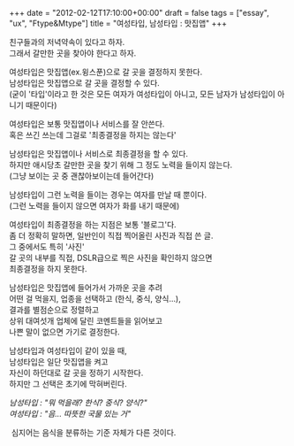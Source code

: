 +++
date = "2012-02-12T17:10:00+00:00"
draft = false
tags = ["essay", "ux", "Ftype&amp;Mtype"]
title = "여성타입, 남성타입 : 맛집앱"
+++
<p>친구들과의 저녁약속이 있다고 하자.<br />그래서 갈만한 곳을 찾아야 한다고 하자.</p>&#13;
<p>여성타입은 맛집앱(ex.윙스푼)으로 갈 곳을 결정하지 못한다.<br />남성타입은 맛집앱으로 갈 곳을 결정할 수 있다.<br />(굳이 '타입'이라고 한 것은 모든 여자가 여성타입이 아니고, 모든 남자가 남성타입이 아니기 때문이다)</p>&#13;
<p>여성타입은 보통 맛집앱이나 서비스를 잘 안쓴다.<br />혹은 쓰긴 쓰는데 그걸로 '최종결정을 하지는 않는다'</p>&#13;
<p>남성타입은 맛집앱이나 서비스로 최종결정을 할 수 있다.<br />하지만 애시당초 갈만한 곳을 찾기 위해 그 정도 노력을 들이지 않는다.<br />(그냥 보이는 곳 중 괜찮아보이는데 들어간다)</p>&#13;
<p>남성타입이 그런 노력을 들이는 경우는 여자를 만날 때 뿐이다.<br />(그런 노력을 들이지 않으면 여자가 화를 내기 때문에)</p>&#13;
<p>여성타입이 최종결정을 하는 지점은 보통 '블로그'다.<br />좀 더 정확히 말하면, 일반인이 직접 찍어올린 사진과 직접 쓴 글.<br />그 중에서도 특히 '사진'<br />갈 곳의 내부를 직접, DSLR급으로 찍은 사진을 확인하지 않으면<br />최종결정을 하지 못한다.</p>&#13;
<p>남성타입은 맛집앱에 들어가서 가까운 곳을 추려<br />어떤 걸 먹을지, 업종을 선택하고 (한식, 중식, 양식...),<br />결과를 별점순으로 정렬하고<br />상위 대여섯개 업체에 달린 코멘트들을 읽어보고<br />나쁜 말이 없으면 가기로 결정한다.</p>&#13;
<p>남성타입과 여성타입이 같이 있을 때,<br />남성타입은 일단 맛집앱을 켜고<br />자신이 하던대로 갈 곳을 정하기 시작한다.<br />하지만 그 선택은 초기에 막혀버린다.</p>&#13;
<p><em>남성타입 : "뭐 먹을래? 한식? 중식? 양식?"</em><br /><em>여성타입 : "음... 따뜻한 국물 있는 거"</em></p>&#13;
<p> 심지어는 음식을 분류하는 기준 자체가 다른 것이다.</p> 